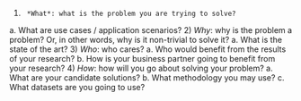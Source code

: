1)      *What*: what is the problem you are trying to solve?
a.       What are use cases / application scenarios?
2)      *Why*: why is the problem a problem? Or, in other words, why is it non-trivial to solve it?
a.       What is the state of the art?
3)      *Who*: who cares?
a.       Who would benefit from the results of your research?
b.      How is your business partner going to benefit from your research?
4)      *How*: how will you go about solving your problem?
a.       What are your candidate solutions?
b.      What methodology you may use?
c.       What datasets are you going to use?
